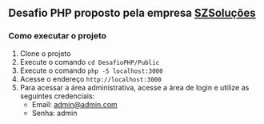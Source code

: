 ## Desafio PHP proposto pela empresa [SZSoluções](https://szsolucoes.com.br/)

### Como executar o projeto

1. Clone o projeto
2. Execute o comando `cd DesafioPHP/Public`
3. Execute o comando `php -S localhost:3000`
4. Acesse o endereço `http://localhost:3000`
5. Para acessar a área administrativa, acesse a área de login e utilize as seguintes credenciais:
   - Email: admin@admin.com
   - Senha: admin


